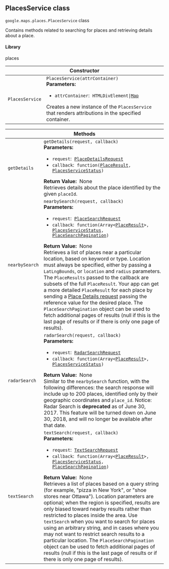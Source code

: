 <h2 id="PlacesService"> PlacesService class </h2><p>
<code><span itemprop="path">google.maps.places</span>.<span itemprop="name">PlacesService</span></code>
class
</p><p>Contains methods related to searching for places and retrieving details about a place.</p><h4>Library</h4><p>places</p><div class="devsite-table-wrapper"><table class="constructors responsive" summary="class PlacesService - Constructor">
<thead>
<tr><th colspan="2" id="PlacesService.constructor">Constructor</th>
</tr></thead>
<tbody>
<tr>
<td><code><span>PlacesService</span></code></td>
<td><div><code>PlacesService(attrContainer)</code></div>
<div class="desc"><strong>Parameters:</strong>&nbsp; <ul>
<li><code>attrContainer</code>:&nbsp; <code>HTMLDivElement|<a href="https://github.com/amenadiel/google-maps-documentation/blob/master/docs/Map.md">Map</a></code></li>
</ul></div>
<div class="desc">Creates a new instance of the <code>PlacesService</code> that renders attributions in the specified container.</div></td>
</tr>
</tbody>
</table></div><div class="devsite-table-wrapper"><table class="methods responsive" summary="class PlacesService - Methods">
<thead>
<tr><th colspan="2">Methods</th>
</tr></thead>
<tbody>
<tr id="PlacesService.getDetails">
<td><code><span>getDetails</span></code></td>
<td><div><code>getDetails(request, callback)</code></div>
<div class="desc"><strong>Parameters:</strong>&nbsp; <ul>
<li><code>request</code>:&nbsp; <code><a href="https://github.com/amenadiel/google-maps-documentation/blob/master/docs/PlaceDetailsRequest.md">PlaceDetailsRequest</a></code></li>
<li><code>callback</code>:&nbsp; <code>function(<a href="https://github.com/amenadiel/google-maps-documentation/blob/master/docs/PlaceResult.md">PlaceResult</a>, <a href="https://github.com/amenadiel/google-maps-documentation/blob/master/docs/PlacesServiceStatus.md">PlacesServiceStatus</a>)</code></li>
</ul></div>
<div class="desc"><strong>Return Value:</strong>&nbsp; None</div>
<div class="desc">Retrieves details about the place identified by the given <code>placeId</code>.</div></td>
</tr>
<tr id="PlacesService.nearbySearch">
<td><code><span>nearbySearch</span></code></td>
<td><div><code>nearbySearch(request, callback)</code></div>
<div class="desc"><strong>Parameters:</strong>&nbsp; <ul>
<li><code>request</code>:&nbsp; <code><a href="https://github.com/amenadiel/google-maps-documentation/blob/master/docs/PlaceSearchRequest.md">PlaceSearchRequest</a></code></li>
<li><code>callback</code>:&nbsp; <code>function(Array&lt;<a href="https://github.com/amenadiel/google-maps-documentation/blob/master/docs/PlaceResult.md">PlaceResult</a>&gt;, <a href="https://github.com/amenadiel/google-maps-documentation/blob/master/docs/PlacesServiceStatus.md">PlacesServiceStatus</a>, <a href="https://github.com/amenadiel/google-maps-documentation/blob/master/docs/PlaceSearchPagination.md">PlaceSearchPagination</a>)</code></li>
</ul></div>
<div class="desc"><strong>Return Value:</strong>&nbsp; None</div>
<div class="desc">Retrieves a list of places near a particular location, based on keyword or type. Location must always be specified, either by passing a <code>LatLngBounds</code>, or <code>location</code> and <code>radius</code> parameters. The <code>PlaceResults</code> passed to the callback are subsets of the full <code>PlaceResult</code>. Your app can get a more detailed <code>PlaceResult</code> for each place by sending a <a href="https://developers.google.com/maps/documentation/javascript/places#place_details_requests">Place Details request</a> passing the reference value for the desired place. The <code>PlaceSearchPagination</code> object can be used to fetch additional pages of results (null if this is the last page of results or if there is only one page of results).</div></td>
</tr>
<tr id="PlacesService.radarSearch">
<td><code><span>radarSearch</span></code></td>
<td><div><code>radarSearch(request, callback)</code></div>
<div class="desc"><strong>Parameters:</strong>&nbsp; <ul>
<li><code>request</code>:&nbsp; <code><a href="https://github.com/amenadiel/google-maps-documentation/blob/master/docs/RadarSearchRequest.md">RadarSearchRequest</a></code></li>
<li><code>callback</code>:&nbsp; <code>function(Array&lt;<a href="https://github.com/amenadiel/google-maps-documentation/blob/master/docs/PlaceResult.md">PlaceResult</a>&gt;, <a href="https://github.com/amenadiel/google-maps-documentation/blob/master/docs/PlacesServiceStatus.md">PlacesServiceStatus</a>)</code></li>
</ul></div>
<div class="desc"><strong>Return Value:</strong>&nbsp; None</div>
<div class="desc">Similar to the <code>nearbySearch</code> function, with the following differences: the search response will include up to 200 places, identified only by their geographic coordinates and <code>place_id</code>. Notice: Radar Search is <strong>deprecated</strong> as of June 30, 2017. This feature will be turned down on June 30, 2018, and will no longer be available after that date.</div></td>
</tr>
<tr id="PlacesService.textSearch">
<td><code><span>textSearch</span></code></td>
<td><div><code>textSearch(request, callback)</code></div>
<div class="desc"><strong>Parameters:</strong>&nbsp; <ul>
<li><code>request</code>:&nbsp; <code><a href="https://github.com/amenadiel/google-maps-documentation/blob/master/docs/TextSearchRequest.md">TextSearchRequest</a></code></li>
<li><code>callback</code>:&nbsp; <code>function(Array&lt;<a href="https://github.com/amenadiel/google-maps-documentation/blob/master/docs/PlaceResult.md">PlaceResult</a>&gt;, <a href="https://github.com/amenadiel/google-maps-documentation/blob/master/docs/PlacesServiceStatus.md">PlacesServiceStatus</a>, <a href="https://github.com/amenadiel/google-maps-documentation/blob/master/docs/PlaceSearchPagination.md">PlaceSearchPagination</a>)</code></li>
</ul></div>
<div class="desc"><strong>Return Value:</strong>&nbsp; None</div>
<div class="desc">Retrieves a list of places based on a query string (for example, "pizza in New York", or "shoe stores near Ottawa"). Location parameters are optional; when the region is specified, results are only biased toward nearby results rather than restricted to places inside the area. Use <code>textSearch</code> when you want to search for places using an arbitrary string, and in cases where you may not want to restrict search results to a particular location. The <code>PlaceSearchPagination</code> object can be used to fetch additional pages of results (null if this is the last page of results or if there is only one page of results).</div></td>
</tr>
</tbody>
</table></div>